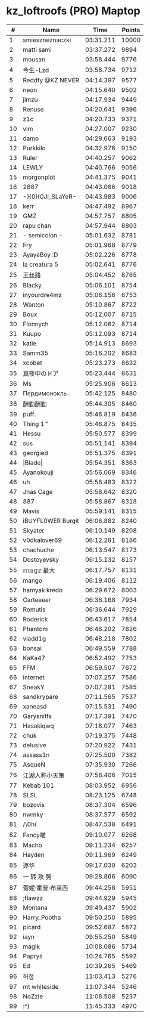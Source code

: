 # kz_loftroofs (PRO) Maptop

|  # | Name | Time | Points |
|-------------- | -------------- | -------------- | -------------- | 
| 1 | smieszneznaczki | 03:31.211 | 10000 | 
| 2 | matti sami | 03:37.272 | 9894 | 
| 3 | mousan | 03:58.444 | 9776 | 
| 4 | 今生-Lzd | 03:58.734 | 9712 | 
| 5 | Reddfy @KZ NEVER | 04:14.397 | 9577 | 
| 6 | neon | 04:15.640 | 9502 | 
| 7 | jimzu | 04:17.934 | 9449 | 
| 8 | Renuse | 04:20.641 | 9396 | 
| 9 | z1c | 04:20.733 | 9371 | 
| 10 | vlm | 04:27.007 | 9230 | 
| 11 | damo | 04:29.663 | 9193 | 
| 12 | Purkkilo | 04:32.976 | 9150 | 
| 13 | Ruler | 04:40.257 | 9062 | 
| 14 | LEWLY | 04:40.766 | 9056 | 
| 15 | morgonplöt | 04:41.375 | 9041 | 
| 16 | 2887 | 04:43.086 | 9018 | 
| 17 | -}{0}{0JI_SLaYeR- | 04:43.983 | 9006 | 
| 18 | kerr | 04:47.492 | 8967 | 
| 19 | GMZ | 04:57.757 | 8805 | 
| 20 | rapu chan | 04:57.944 | 8803 | 
| 21 | - semicolon - | 05:01.632 | 8781 | 
| 22 | Fry | 05:01.968 | 8779 | 
| 23 | AyayaBoy :D | 05:02.226 | 8778 | 
| 24 | la creatura 5 | 05:02.641 | 8776 | 
| 25 | 王丝路 | 05:04.452 | 8765 | 
| 26 | Blacky | 05:06.101 | 8754 | 
| 27 | inyourdre4mz | 05:06.156 | 8753 | 
| 28 | Wanton | 05:10.867 | 8722 | 
| 29 | Boux | 05:12.007 | 8715 | 
| 30 | Flonnych | 05:12.062 | 8714 | 
| 31 | Kuupo | 05:12.093 | 8714 | 
| 32 | katie | 05:14.913 | 8693 | 
| 33 | Samm35 | 05:16.202 | 8683 | 
| 34 | xcobet | 05:23.273 | 8632 | 
| 35 | 真夜中のドア | 05:23.444 | 8631 | 
| 36 | Ms | 05:25.906 | 8613 | 
| 37 | Пердимонокль | 05:42.125 | 8480 | 
| 38 | 酬勤酬勤 | 05:44.305 | 8460 | 
| 39 | puff. | 05:46.819 | 8436 | 
| 40 | Thing 1™ | 05:46.875 | 8435 | 
| 41 | Hessu | 05:50.577 | 8399 | 
| 42 | sus | 05:51.141 | 8394 | 
| 43 | georgied | 05:51.375 | 8391 | 
| 44 | \|Blade\| | 05:54.351 | 8363 | 
| 45 | Ayanokouji | 05:56.069 | 8346 | 
| 46 | uh | 05:58.483 | 8322 | 
| 47 | Jnas Cage | 05:58.642 | 8320 | 
| 48 | 887 | 05:58.867 | 8318 | 
| 49 | Mavis | 05:59.141 | 8315 | 
| 50 | iBUYFL0WER Burgit | 06:06.882 | 8240 | 
| 51 | Skyater | 06:10.149 | 8208 | 
| 52 | v0dkalover69 | 06:12.281 | 8186 | 
| 53 | chachuche | 06:13.547 | 8173 | 
| 54 | Dostoyevsky | 06:15.132 | 8157 | 
| 55 | 𝕞𝕒𝕘𝕫 最大 | 06:17.757 | 8131 | 
| 56 | mango | 06:19.406 | 8112 | 
| 57 | hamyak kredo | 06:29.672 | 8003 | 
| 58 | Carteeeer | 06:36.168 | 7934 | 
| 59 | Romutis | 06:36.644 | 7929 | 
| 60 | Roderick | 06:43.617 | 7854 | 
| 61 | Phantom | 06:46.202 | 7826 | 
| 62 | vladd1g | 06:48.218 | 7802 | 
| 63 | bonsai | 06:49.559 | 7788 | 
| 64 | KaKa47 | 06:52.492 | 7753 | 
| 65 | FFM | 06:59.507 | 7672 | 
| 66 | internet | 07:07.257 | 7586 | 
| 67 | SneakY | 07:07.281 | 7585 | 
| 68 | sandkrypare | 07:11.565 | 7537 | 
| 69 | xaneasd | 07:15.531 | 7490 | 
| 70 | Garysniffs | 07:17.391 | 7470 | 
| 71 | Hasakiqwq | 07:18.077 | 7463 | 
| 72 | chuk | 07:19.375 | 7448 | 
| 73 | delusive | 07:20.922 | 7431 | 
| 74 | assass1n | 07:25.500 | 7382 | 
| 75 | 󠀡󠀡⁧⁧AsqueN | 07:35.930 | 7266 | 
| 76 | 江湖人称小天策 | 07:58.406 | 7015 | 
| 77 | Kebab 101 | 08:03.952 | 6956 | 
| 78 | SLSL | 08:23.125 | 6748 | 
| 79 | bozovis | 08:37.304 | 6596 | 
| 80 | nwmky | 08:37.577 | 6592 | 
| 81 | /\0h( | 08:47.538 | 6491 | 
| 82 | Fancy喵 | 09:10.077 | 6268 | 
| 83 | Macho | 09:11.234 | 6257 | 
| 84 | Hayden | 09:11.969 | 6249 | 
| 85 | 逐华 | 09:17.030 | 6203 | 
| 86 | 一 转 攻 势 | 09:28.866 | 6090 | 
| 87 | 蕾妮·霍普·布萊西 | 09:44.258 | 5951 | 
| 88 | ;flawzz | 09:44.929 | 5945 | 
| 89 | Montana | 09:49.437 | 5902 | 
| 90 | Harry_Pootha | 09:50.250 | 5895 | 
| 91 | picard | 09:52.687 | 5872 | 
| 92 | iayn | 09:55.250 | 5849 | 
| 93 | magik | 10:08.086 | 5734 | 
| 94 | Papryś | 10:24.765 | 5592 | 
| 95 | Ed | 10:39.265 | 5469 | 
| 96 | 허접 | 11:03.413 | 5276 | 
| 97 | mt whiteside | 11:07.344 | 5246 | 
| 98 | NoZzle | 11:08.508 | 5237 | 
| 99 | :^) | 11:45.333 | 4970 | 

